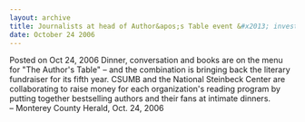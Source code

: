 ```yaml
---
layout: archive
title: Journalists at head of Author&apos;s Table event &#x2013; investigative reporters Mark FainaruWada and Lance Williams broke open steroid scandal story
date: October 24 2006
---
```





<span class="date">Posted on Oct 24, 2006    </span>
Dinner, conversation and books are on the menu for &quot;The Author&apos;s
Table&quot; &#x2013; and the combination is bringing back the literary
fundraiser for its fifth year. CSUMB and the National Steinbeck
Center are collaborating to raise money for each organization&apos;s
reading program by putting together bestselling authors and their
fans at intimate dinners.<br>
&#x2013; Monterey County Herald, Oct. 24, 2006<br/></br>





